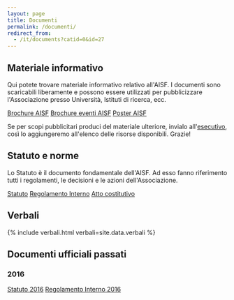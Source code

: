 ```yaml
---
layout: page
title: Documenti
permalink: /documenti/
redirect_from:
  - /it/documents?catid=0&id=27
---
```


## Materiale informativo

Qui potete trovare materiale informativo relativo all'AISF. I documenti sono scaricabili liberamente e possono essere utilizzati per pubblicizzare l'Associazione presso Università, Istituti di ricerca, ecc.

<div class="collection">
  <a href="https://drive.google.com/file/d/0B85S7yJHeRo6WTNGWkg0SjM2ZDA/view?usp=sharing" class="collection-item">Brochure AISF</a>
  <a href="https://drive.google.com/file/d/0B85S7yJHeRo6cC1XUzhiS3NzVzg/view?usp=sharing" class="collection-item">Brochure eventi AISF</a>
  <a href="https://drive.google.com/file/d/0B85S7yJHeRo6Sk1ES0tYa1pSVUE/view?usp=sharing" class="collection-item">Poster AISF</a>
</div>

Se per scopi pubblicitari produci del materiale ulteriore, invialo all'<a href="mailto:esecutivo&#64;&#97;&#105;&#45;&#115;&#102;&#46;&#105;&#116;">esecutivo</a>, così lo aggiungeremo all'elenco delle risorse disponibili. Grazie!

## Statuto e norme

Lo Statuto è il documento fondamentale dell'AISF. Ad esso fanno riferimento tutti i regolamenti, le decisioni e le azioni dell'Associazione.

<div class="collection">
  <a href="https://drive.google.com/file/d/0B068-lyoiUlxdUpPeHJCTUVkZTA/view?usp=sharing" class="collection-item">Statuto</a>
  <a href="https://drive.google.com/file/d/0B068-lyoiUlxY1dDXzgzbUtxSzA/view?usp=sharing" class="collection-item">Regolamento Interno</a>
  <a href="https://drive.google.com/file/d/0BzGkQdYyAM4qMFRGQWdZdUUyZUU/view?usp=sharing" class="collection-item">Atto costitutivo</a>
</div>

## Verbali

{% include verbali.html verbali=site.data.verbali %}

## Documenti ufficiali passati

### 2016

<div class="collection">
  <a href="https://drive.google.com/file/d/0BzGkQdYyAM4qdWNVQmZ1ZFRLSFk/view?usp=sharing" class="collection-item">Statuto 2016</a>
  <a href="https://drive.google.com/file/d/0BzGkQdYyAM4qZVptN2ZySFZ4aDg/view?usp=sharing" class="collection-item">Regolamento Interno 2016</a>
</div>
